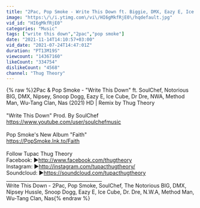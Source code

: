 ```yaml
---
title: "2Pac, Pop Smoke - Write This Down ft. Biggie, DMX, Eazy E, Ice Cube, Dr Dre, NWA, Nipsey, Snoop Dogg"
image: "https:\/\/i.ytimg.com\/vi\/HI6gMkfRjE0\/hqdefault.jpg"
vid_id: "HI6gMkfRjE0"
categories: "Music"
tags: ["write this down","2pac","pop smoke"]
date: "2021-11-14T14:10:57+03:00"
vid_date: "2021-07-24T14:47:01Z"
duration: "PT13M19S"
viewcount: "14367160"
likeCount: "334754"
dislikeCount: "4568"
channel: "Thug Theory"
---
```

{% raw %}2Pac &amp; Pop Smoke - &quot;Write This Down&quot; ft. SoulChef, Notorious BIG, DMX, Nipsey, Snoop Dogg, Eazy E, Ice Cube, Dr Dre, NWA, Method Man, Wu-Tang Clan, Nas (2021) HD | Remix by Thug Theory<br /><br />&quot;Write This Down&quot; Prod. By SoulChef<br /><a rel="nofollow" target="blank" href="https://www.youtube.com/user/soulchefmusic">https://www.youtube.com/user/soulchefmusic</a><br /><br />Pop Smoke's New Album &quot;Faith&quot;<br /><a rel="nofollow" target="blank" href="https://PopSmoke.lnk.to/Faith">https://PopSmoke.lnk.to/Faith</a><br /><br />Follow Tupac Thug Theory<br />Facebook: ►<a rel="nofollow" target="blank" href="http://www.facebook.com/thugtheory">http://www.facebook.com/thugtheory</a><br />Instagram: ►<a rel="nofollow" target="blank" href="http://instagram.com/tupacthugtheory/">http://instagram.com/tupacthugtheory/</a><br />Soundcloud: ►<a rel="nofollow" target="blank" href="https://soundcloud.com/tupacthugtheory">https://soundcloud.com/tupacthugtheory</a><br />________________________________________<br />Write This Down - 2Pac, Pop Smoke, SoulChef, The Notorious BIG, DMX, Nipsey Hussle, Snoop Dogg, Eazy E, Ice Cube, Dr. Dre, N.W.A, Method Man, Wu-Tang Clan, Nas{% endraw %}
